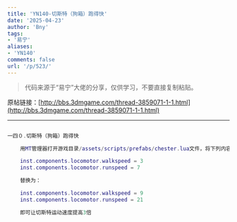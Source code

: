 ```yaml
---
title: 'YN140-切斯特（狗箱）跑得快'
date: '2025-04-23'
author: 'Bny'
tags:
- '易宁'
aliases:
- 'YN140'
comments: false
url: '/p/523/'
---
```


> 代码来源于“易宁”大佬的分享，仅供学习，不要直接复制粘贴。

原帖链接：[http://bbs.3dmgame.com/thread-3859071-1-1.html](http://bbs.3dmgame.com/thread-3859071-1-1.html)

---

```lua  

一四０.切斯特（狗箱）跑得快

	用MT管理器打开游戏目录/assets/scripts/prefabs/chester.lua文件，将下列内容：

	inst.components.locomotor.walkspeed = 3
	inst.components.locomotor.runspeed = 7

	替换为：

	inst.components.locomotor.walkspeed = 9
	inst.components.locomotor.runspeed = 21

	即可让切斯特运动速度提高3倍

```  

